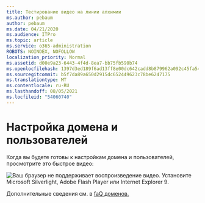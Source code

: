 ```yaml
---
title: Тестирование видео на линии алхимии
ms.author: pebaum
author: pebaum
ms.date: 04/21/2020
ms.audience: ITPro
ms.topic: article
ms.service: o365-administration
ROBOTS: NOINDEX, NOFOLLOW
localization_priority: Normal
ms.assetid: d00e9a23-6443-4f4d-8ea7-bb75fb590b74
ms.openlocfilehash: 1397d3ed189f6ad13ff8e00dc642cadd8b879962a092c45fa54b975888c03397
ms.sourcegitcommit: b5f7da89a650d2915dc652449623c78be6247175
ms.translationtype: MT
ms.contentlocale: ru-RU
ms.lasthandoff: 08/05/2021
ms.locfileid: "54060740"
---
```

# <a name="set-up-domain-and-users"></a>Настройка домена и пользователей

Когда вы будете готовы к настройкам домена и пользователей, просмотрите это быстрое видео:
  
![Ваш браузер не поддерживает воспроизведение видео. Установите Microsoft Silverlight, Adobe Flash Player или Internet Explorer 9.](media/MSN_Video_Widget.gif)
  
Дополнительные сведения см. в [faQ доменов.](https://docs.microsoft.com/microsoft-365/admin/setup/domains-faq)